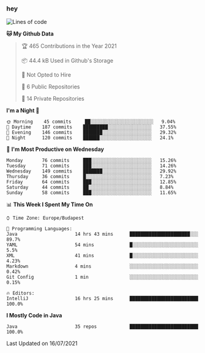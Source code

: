 ### hey

<!--START_SECTION:waka-->
![Lines of code](https://img.shields.io/badge/From%20Hello%20World%20I%27ve%20Written-58499%20lines%20of%20code-blue)

**🐱 My Github Data** 

> 🏆 465 Contributions in the Year 2021
 > 
> 📦 44.4 kB Used in Github's Storage 
 > 
> 🚫 Not Opted to Hire
 > 
> 📜 6 Public Repositories 
 > 
> 🔑 14 Private Repositories  
 > 
**I'm a Night 🦉** 

```text
🌞 Morning    45 commits     ██░░░░░░░░░░░░░░░░░░░░░░░   9.04% 
🌆 Daytime    187 commits    █████████░░░░░░░░░░░░░░░░   37.55% 
🌃 Evening    146 commits    ███████░░░░░░░░░░░░░░░░░░   29.32% 
🌙 Night      120 commits    ██████░░░░░░░░░░░░░░░░░░░   24.1%

```
📅 **I'm Most Productive on Wednesday** 

```text
Monday       76 commits     ███░░░░░░░░░░░░░░░░░░░░░░   15.26% 
Tuesday      71 commits     ███░░░░░░░░░░░░░░░░░░░░░░   14.26% 
Wednesday    149 commits    ███████░░░░░░░░░░░░░░░░░░   29.92% 
Thursday     36 commits     █░░░░░░░░░░░░░░░░░░░░░░░░   7.23% 
Friday       64 commits     ███░░░░░░░░░░░░░░░░░░░░░░   12.85% 
Saturday     44 commits     ██░░░░░░░░░░░░░░░░░░░░░░░   8.84% 
Sunday       58 commits     ███░░░░░░░░░░░░░░░░░░░░░░   11.65%

```


📊 **This Week I Spent My Time On** 

```text
⌚︎ Time Zone: Europe/Budapest

💬 Programming Languages: 
Java                     14 hrs 43 mins      ██████████████████████░░░   89.7% 
YAML                     54 mins             █░░░░░░░░░░░░░░░░░░░░░░░░   5.5% 
XML                      41 mins             █░░░░░░░░░░░░░░░░░░░░░░░░   4.23% 
Markdown                 4 mins              ░░░░░░░░░░░░░░░░░░░░░░░░░   0.42% 
Git Config               1 min               ░░░░░░░░░░░░░░░░░░░░░░░░░   0.15%

🔥 Editors: 
IntelliJ                 16 hrs 25 mins      █████████████████████████   100.0%

```

**I Mostly Code in Java** 

```text
Java                     35 repos            █████████████████████████   100.0%

```



 Last Updated on 16/07/2021
<!--END_SECTION:waka-->
